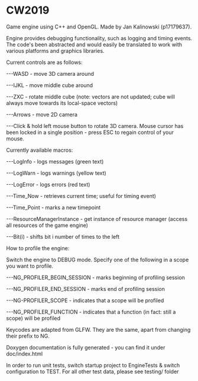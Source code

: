 # CW2019

Game engine using C++ and OpenGL. Made by Jan Kalinowski (p17179637).

Engine provides debugging functionality, such as logging and timing events. The code's been abstracted and would easily be translated to work with various platforms and graphics libraries.

Current controls are as follows:

---WASD - move 3D camera around

---IJKL - move middle cube around

---ZXC - rotate middle cube (note: vectors are not updated; cube will always move towards its local-space vectors)

---Arrows - move 2D camera

---Click & hold left mouse button to rotate 3D camera. Mouse cursor has been locked in a single position - press ESC to regain  control of your mouse.
 
Currently available macros:

---LogInfo - logs messages (green text)

---LogWarn - logs warnings (yellow text)

---LogError - logs errors (red text)

---Time_Now - retrieves current time; useful for timing event)

---Time_Point - marks a new timepoint

---ResourceManagerInstance - get instance of resource manager (access all resources of the game engine)

---Bit(i) - shifts bit i number of times to the left

How to profile the engine:

Switch the engine to DEBUG mode. Specify one of the following in a scope you want to profile.

---NG_PROFILER_BEGIN_SESSION - marks beginning of profiling session

---NG_PROFILER_END_SESSION - marks end of profiling session

---NG-PROFILER_SCOPE - indicates that a scope will be profiled

---NG_PROFILER_FUNCTION - indicates that a function (in fact: still a scope) will be profiled

Keycodes are adapted from GLFW. They are the same, apart from changing their prefix to NG.
      
Doxygen documentation is fully generated - you can find it under doc/index.html

In order to run unit tests, switch startup project to EngineTests & switch configuration to TEST. For all other test data, please see testing/ folder
